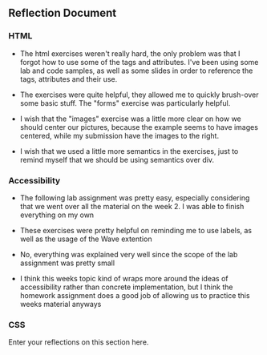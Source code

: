 ## Reflection Document

### HTML

* The html exercises weren't really hard, the only problem was that I forgot how to use some of the tags and attributes. I've been using some lab and code samples, as well as some slides in order to reference the tags, attributes and their use.

* The exercises were quite helpful, they allowed me to quickly brush-over some basic stuff. The "forms" exercise was particularly helpful.

* I wish that the "images" exercise was a little more clear on how we should center our pictures, because the example seems to have images centered, while my submission have the images to the right. 

* I wish that we used a little more semantics in the exercises, just to remind myself that we should be using semantics over div.

### Accessibility

* The following lab assignment was pretty easy, especially considering that we went over all the material on the week 2. I was able to finish everything on my own

* These exercises were pretty helpful on reminding me to use labels, as well as the usage of the Wave extention

* No, everything was explained very well since the scope of the lab assignment was pretty small

* I think this weeks topic kind of wraps more around the ideas of accessibility rather than concrete implementation, but I think the homework assignment does a good job of allowing us to practice this weeks material anyways

### CSS

Enter your reflections on this section here.
